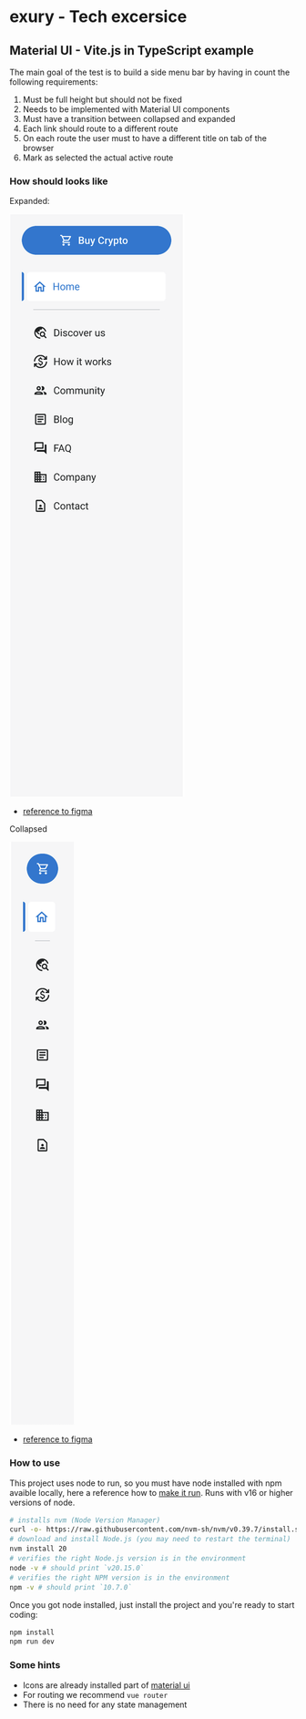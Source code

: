 # exury - Tech excersice  


## Material UI - Vite.js in TypeScript example

The main goal of the test is to build a side menu bar by having in count the following requirements:

1. Must be full height but should not be fixed
2. Needs to be implemented with Material UI components
3. Must have a transition between collapsed and expanded
4. Each link should route to a different route
5. On each route the user must to have a different title on tab of the browser
6. Mark as selected the actual active route

### How should looks like

Expanded:

![Menu expanded](menu-expanded.png?raw=true "Menu expanded")

- [reference to figma](https://www.figma.com/design/BybcTFgHhMMIOeS8ni3OAq/Exury?node-id=348-1807&t=1LdN9DZI4tOVChzC-4)

Collapsed

![Menu collapsed](menu-collapsed.png?raw=true "Menu collapsed")

- [reference to figma](https://www.figma.com/design/BybcTFgHhMMIOeS8ni3OAq/Exury?node-id=357-49912&t=1LdN9DZI4tOVChzC-4)

### How to use

This project uses node to run, so you must have node installed with npm avaible locally, here a reference how to [make it run](https://nodejs.org/en/download/package-manager). Runs with v16 or higher versions of node.

```bash
# installs nvm (Node Version Manager)
curl -o- https://raw.githubusercontent.com/nvm-sh/nvm/v0.39.7/install.sh | bash
# download and install Node.js (you may need to restart the terminal)
nvm install 20
# verifies the right Node.js version is in the environment
node -v # should print `v20.15.0`
# verifies the right NPM version is in the environment
npm -v # should print `10.7.0`
```

Once you got node installed, just install the project and you're ready to start coding:

```bash
npm install
npm run dev
```

### Some hints

- Icons are already installed part of [material ui](https://mui.com/material-ui/material-icons/)
- For routing we recommend `vue router`
- There is no need for any state management

